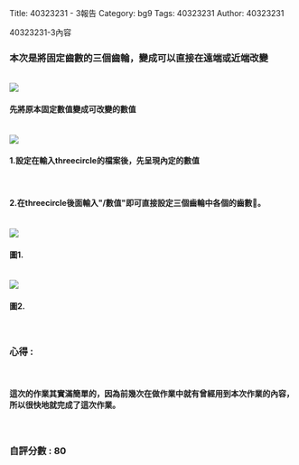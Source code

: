 Title: 40323231 - 3報告
Category: bg9
Tags: 40323231
Author: 40323231


40323231-3內容

<!-- PELICAN_END_SUMMARY -->
<h3>本次是將固定齒數的三個齒輪，變成可以直接在遠端或近端改變</h3>
</br>
<img src="http://i.imgur.com/8c4mTqV.png">
</br>
<h4>先將原本固定數值變成可改變的數值</h4>
</br>
<img src="http://i.imgur.com/x3gvngi.png">
</br>
<h4>1.設定在輸入threecircle的檔案後，先呈現內定的數值</h4>
</br>
<h4>2.在threecircle後面輸入"/數值"即可直接設定三個齒輪中各個的齒數。</h4>
</br>
<img src="http://i.imgur.com/9Y3e6lT.png">
</br>
<h4>圖1.</h4>
</br>
<img src="http://i.imgur.com/UmU6NNA.png">
</br>
<h4>圖2.</h4>
</br>
<h3>心得 :</h3>
</br>
<h4>這次的作業其實滿簡單的，因為前幾次在做作業中就有曾經用到本次作業的內容，所以很快地就完成了這次作業。</h4>
</br>
<h3>自評分數 : 80</h3>

